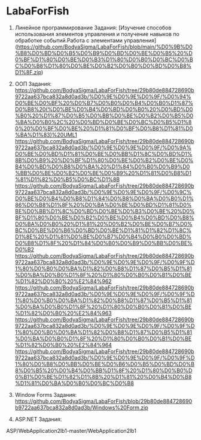# LabaForFish

1. Линейное программирование
Задания:
[Изучение способов использования элементов управления и получение навыков по обработке событий.Работа с элементами управления]
(https://github.com/BodyaSigma/LabaForFish/blob/main/%D0%9B%D0%B8%D0%BD%D0%B5%D0%B9%D0%BD%D0%BE%D0%B5%20%D0%BF%D1%80%D0%BE%D0%B3%D1%80%D0%B0%D0%BC%D0%BC%D0%B8%D1%80%D0%BE%D0%B2%D0%B0%D0%BD%D0%B8%D1%8F.zip)

3. ООП
Задания:
  https://github.com/BodyaSigma/LabaForFish/tree/29b80de884728690b9722aa637bca832a8d0ad3b/%D0%9E%D0%9E%D0%9F/%D0%94%D0%BE%D0%BF%20%D0%B7%D0%B0%D0%B4%D0%B0%D1%87%D0%B8%20(%D0%BE%D0%B4%D0%BD%D0%B0%20%D0%BD%D0%B0%20%D1%87%D0%B5%D0%BB%D0%BE%D0%B2%D0%B5%D0%BA%D0%B0%2C%20%D0%BD%D0%BE%D0%BC%D0%B5%D1%80%20%D0%BF%D0%BE%20%D1%81%D0%BF%D0%B8%D1%81%D0%BA%D1%83)%20UML1
https://github.com/BodyaSigma/LabaForFish/tree/29b80de884728690b9722aa637bca832a8d0ad3b/%D0%9E%D0%9E%D0%9F/%D0%9A%D0%BE%D0%BD%D1%81%D0%BE%D0%BB%D1%8C%D0%BD%D1%8B%D0%B9%20%D0%BF%D1%80%D0%BE%D0%B2%D0%BE%D0%B4%D0%BD%D0%B8%D0%BA%20%D1%84%D0%B0%D0%B9%D0%BB%D0%BE%D0%B2%D0%BE%D0%B9%20%D1%81%D0%B8%D1%81%D1%82%D0%B5%D0%BC%D1%8B
https://github.com/BodyaSigma/LabaForFish/tree/29b80de884728690b9722aa637bca832a8d0ad3b/%D0%9E%D0%9E%D0%9F/%D0%9C%D0%BE%D0%B4%D0%B8%D1%84%D0%B8%D0%BA%D0%B0%D1%86%D0%B8%D1%8F%20%D0%BA%D0%BE%D0%BD%D1%81%D0%BE%D0%BB%D1%8C%D0%BD%D0%BE%D0%B3%D0%BE%20%D0%BF%D1%80%D0%BE%D0%B2%D0%BE%D0%B4%D0%BD%D0%B8%D0%BA%D0%B0%20%D1%81%20%D0%B2%D0%BE%D0%B7%D0%BC%D0%BE%D0%B6%D0%BD%D0%BE%D1%81%D1%82%D1%8C%D1%8E%20%D1%81%D0%BE%D0%B7%D0%B4%D0%B0%D0%BD%D0%B8%D1%8F%20%D1%84%D0%B0%D0%B9%D0%BB%D0%BE%D0%B2
https://github.com/BodyaSigma/LabaForFish/tree/29b80de884728690b9722aa637bca832a8d0ad3b/%D0%9E%D0%9E%D0%9F/%D0%9F%D1%80%D0%B0%D0%BA%D1%82%D0%B8%D1%87%D0%B5%D1%81%D0%BA%D0%B0%D1%8F%20%D1%80%D0%B0%D0%B1%D0%BE%D1%82%D0%B0%20%E2%84%962
https://github.com/BodyaSigma/LabaForFish/tree/29b80de884728690b9722aa637bca832a8d0ad3b/%D0%9E%D0%9E%D0%9F/%D0%9F%D1%80%D0%B0%D0%BA%D1%82%D0%B8%D1%87%D0%B5%D1%81%D0%BA%D0%B0%D1%8F%20%D1%80%D0%B0%D0%B1%D0%BE%D1%82%D0%B0%20%E2%84%963
https://github.com/BodyaSigma/LabaForFish/tree/29b80de884728690b9722aa637bca832a8d0ad3b/%D0%9E%D0%9E%D0%9F/%D0%9F%D1%80%D0%B0%D0%BA%D1%82%D0%B8%D1%87%D0%B5%D1%81%D0%BA%D0%B0%D1%8F%20%D1%80%D0%B0%D0%B1%D0%BE%D1%82%D0%B0%20%E2%84%964
https://github.com/BodyaSigma/LabaForFish/tree/29b80de884728690b9722aa637bca832a8d0ad3b/%D0%9E%D0%9E%D0%9F/%D0%9F%D1%80%D0%B8%D0%BB%D0%BE%D0%B6%D0%B5%D0%BD%D0%B8%D0%B5%20%D0%B4%D0%BB%D1%8F%20%D1%80%D0%B0%D0%B1%D0%BE%D1%82%D1%8B%20%D1%81%20%D0%B4%D0%B8%D1%81%D0%BA%D0%B0%D0%BC%D0%B8

4. Window Forms
   Задания:
   https://github.com/BodyaSigma/LabaForFish/blob/29b80de884728690b9722aa637bca832a8d0ad3b/Windows%20Form.zip

5. ASP.NET
   Задания:

ASP/WebApplication2lb1-master/WebApplication2lb1
